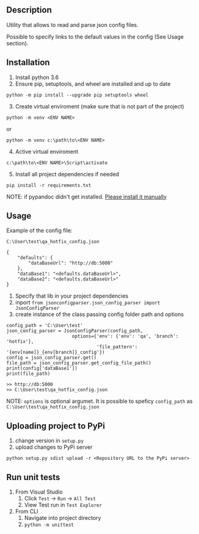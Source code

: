 ## Description

Utility that allows to read and parse json config files.

Possible to specify links to the default values in the config (See Usage section).

## Installation

1. Install python 3.6
2. Ensure pip, setuptools, and wheel are installed and up to date
   
`python -m pip install --upgrade pip setuptools wheel`
 
3. Create virtual enviroment (make sure that is not part of the project)

`python -m venv <ENV NAME>`

or 

`python -m venv c:\path\to\<ENV NAME>`

4. Active virtual enviroment

`c:\path\to\<ENV NAME>\Script\activate`

5. Install all project dependencies if needed

`pip install -r requirements.txt`

NOTE: if pypandoc didn't get installed. [Please install it manually](https://pypi.python.org/pypi/pypandoc)


## Usage

Example of the config file:

```
C:\User\test\qa_hotfix_config.json

{
    "defaults": {
        "dataBaseUrl": "http://db:5000"
    },
    "dataBase1": "<defaults.dataBaseUrl>",
    "dataBase2": "<defaults.dataBaseUrl>"
}
```

1. Specify that lib in your project dependencies
2. inport `from jsonconfigparser.json_config_parser import JsonConfigParser`
3. create instance of the class passing config folder path and options

```
config_path = 'C:\User\test'
json_config_parser = JsonConfigParser(config_path,
                        options={'env': {'env': 'qa', 'branch': 'hotfix'},
                                 'file_pattern': '{env[name]}_{env[branch]}_config'})
config = json_config_parser.get()
file_path = json_config_parser.get_config_file_path()
print(config['dataBase1'])
print(file_path)

>> http://db:5000
>> C:\User\test\qa_hotfix_config.json
```

NOTE: `options` is optional argumet. It is possible to speficy `config_path` as `C:\User\test\qa_hotfix_config.json`


## Uploading project to PyPi

1. change version in `setup.py`
2. upload changes to PyPi server

`python setup.py sdist upload -r <Repository URL to the PyPi server>`


## Run unit tests

1. From Visual Studio
   1. Click `Test` -> `Run` -> `All Test`
   2. View Test run in `Test Explorer`
2. From CLI
   1. Navigate into project directory 
   2. `python -m unittest`

